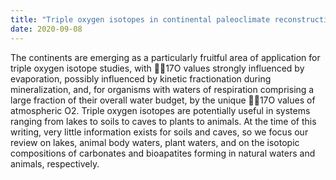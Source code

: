 ```yaml
---
title: "Triple oxygen isotopes in continental paleoclimate reconstruction"
date: 2020-09-08
---
```

The continents are emerging as a particularly fruitful area of application for triple oxygen isotope studies, with 17O values strongly influenced by evaporation, possibly influenced by kinetic fractionation during mineralization, and, for organisms with waters of respiration comprising a large fraction of their overall water budget, by the unique 17O values of atmospheric O2. Triple oxygen isotopes are potentially useful in systems ranging from lakes to soils to caves to plants to animals. At the time of this writing, very little information exists for soils and caves, so we focus our review on lakes, animal body waters, plant waters, and on the isotopic compositions of carbonates and bioapatites forming in natural waters and animals, respectively. 


